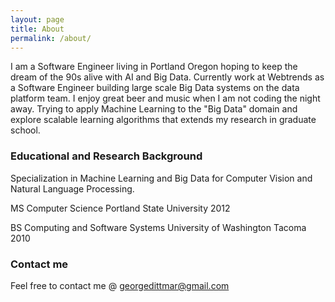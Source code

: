 ```yaml
---
layout: page
title: About
permalink: /about/
---
```

I am a Software Engineer living in Portland Oregon hoping to keep the dream of the 90s alive with AI and Big Data. Currently
work at Webtrends as a Software Engineer building large scale Big Data systems on the data platform team. I enjoy great beer and music when I am not coding
the night away. Trying to apply Machine Learning to the "Big Data" domain and explore scalable learning algorithms that extends my research
in graduate school.

### Educational and Research Background
Specialization in Machine Learning and Big Data for Computer Vision and Natural Language Processing.

MS Computer Science Portland State University 2012 

BS Computing and Software Systems University of Washington Tacoma 2010

### Contact me
Feel free to contact me @ [georgedittmar@gmail.com](mailto:georgedittmar@gmail.com)